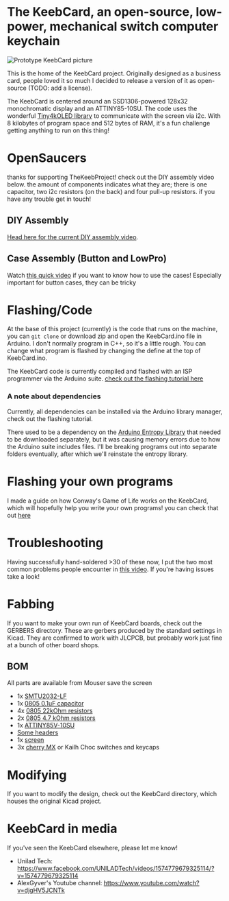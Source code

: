 # The KeebCard, an open-source, low-power, mechanical switch computer keychain

![Prototype KeebCard picture](Media/KeebCard.jpg)

This is the home of the KeebCard project. Originally designed as a business card, people loved it so much I decided to release a version of it as open-source (TODO: add a license).

The KeebCard is centered around an SSD1306-powered 128x32 monochromatic display and an ATTINY85-10SU. The code uses the wonderful [Tiny4kOLED library](https://github.com/datacute/Tiny4kOLED) to communicate with the screen via i2c. With 8 kilobytes of program space and 512 bytes of RAM, it's a fun challenge getting anything to run on this thing!

# OpenSaucers

thanks for supporting TheKeebProject! check out the DIY assembly video below. the amount of components indicates what they are; there is one capacitor, two i2c resistors (on the back) and four pull-up resistors. if you have any trouble get in touch!


## DIY Assembly

[Head here for the current DIY assembly video](https://www.youtube.com/watch?v=mJQla--lSXY).

## Case Assembly (Button and LowPro)

Watch [this quick video](https://www.youtube.com/watch?v=yVERQCmgONw) if you want to know how to use the cases! Especially important for button cases, they can be tricky

# Flashing/Code

At the base of this project (currently) is the code that runs on the machine, you can `git clone` or download zip and open the KeebCard.ino file in Arduino. I don't normally program in C++, so it's a little rough. You can change what program is flashed by changing the define at the top of KeebCard.ino.

The KeebCard code is currently compiled and flashed with an ISP programmer via the Arduino suite. [check out the flashing tutorial here](https://www.youtube.com/watch?v=2kj1aFIwNek)

### A note about dependencies

Currently, all dependencies can be installed via the Arduino library manager, check out the flashing tutorial.

There used to be a dependency on the [Arduino Entropy Library](https://github.com/pmjdebruijn/Arduino-Entropy-Library) that needed to be downloaded separately, but it was causing memory errors due to how the Arduino suite includes files. I'll be breaking programs out into separate folders eventually, after which we'll reinstate the entropy library.

# Flashing your own programs

I made a guide on how Conway's Game of Life works on the KeebCard, which will hopefully help you write your own programs! you can check that out [here](https://www.youtube.com/watch?v=X3y9NNHXf2Y)

# Troubleshooting

Having successfully hand-soldered >30 of these now, I put the two most common problems people encounter in [this video](https://www.youtube.com/watch?v=W7IxT4Zf5qs). If you're having issues take a look!

# Fabbing

If you want to make your own run of KeebCard boards, check out the GERBERS directory. These are gerbers produced by the standard settings in Kicad. They are confirmed to work with JLCPCB, but probably work just fine at a bunch of other board shops.

## BOM

All parts are available from Mouser save the screen

* 1x [SMTU2032-LF](https://www.mouser.com/ProductDetail/614-SMTU2032-LF)
* 1x [0805 0.1uF capacitor](https://www.mouser.com/ProductDetail/710-885012207016)
* 4x [0805 22kOhm resistors](https://www.mouser.com/ProductDetail/603-RC0805FR-0722KL)
* 2x [0805 4.7 kOhm resistors](https://www.mouser.com/ProductDetail/603-RC0805FR-074K7L)
* 1x [ATTINY85V-10SU](https://www.mouser.com/ProductDetail/556-ATTINY85V10SU)
* [Some headers](https://www.mouser.com/ProductDetail/538-22-28-4012)
* 1x [screen](https://www.aliexpress.com/item/32712441521.html?spm=a2g0s.9042311.0.0.296f4c4dcIoeUh)
* 3x [cherry MX](https://www.mouser.com/ProductDetail/CHERRY/MX1A-E1NW) or Kailh Choc switches and keycaps

# Modifying

If you want to modify the design, check out the KeebCard directory, which houses the original Kicad project.  

# KeebCard in media

If you've seen the KeebCard elsewhere, please let me know!

* Unilad Tech: https://www.facebook.com/UNILADTech/videos/1574779679325114/?v=1574779679325114
* AlexGyver's Youtube channel: https://www.youtube.com/watch?v=djgHV5JCNTk
